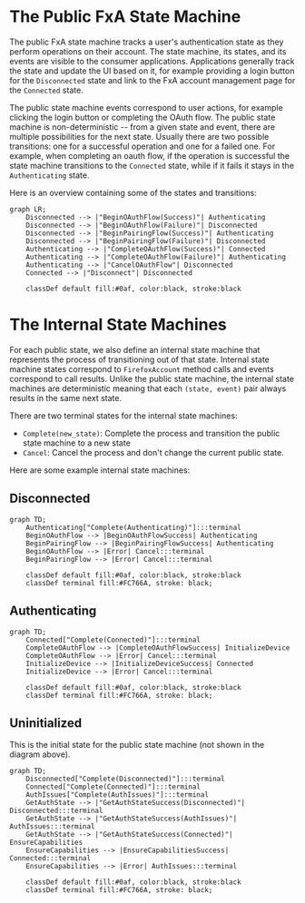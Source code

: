 # The Public FxA State Machine

The public FxA state machine tracks a user's authentication state as they perform operations on their account.
The state machine, its states, and its events are visible to the consumer applications.
Applications generally track the state and update the UI based on it, for example providing a login button for the `Disconnected` state and link to the FxA account management page for the `Connected` state.

The public state machine events correspond to user actions, for example clicking the login button or completing the OAuth flow.
The public state machine is non-deterministic -- from a given state and event, there are multiple possibilities for the next state.
Usually there are two possible transitions: one for a successful operation and one for a failed one.
For example, when completing an oauth flow, if the operation is successful the state machine transitions to the `Connected` state, while if it fails it stays in the `Authenticating` state.

Here is an overview containing some of the states and transitions:

```mermaid
graph LR;
    Disconnected --> |"BeginOAuthFlow(Success)"| Authenticating
    Disconnected --> |"BeginOAuthFlow(Failure)"| Disconnected
    Disconnected --> |"BeginPairingFlow(Success)"| Authenticating
    Disconnected --> |"BeginPairingFlow(Failure)"| Disconnected
    Authenticating --> |"CompleteOAuthFlow(Success)"| Connected
    Authenticating --> |"CompleteOAuthFlow(Failure)"| Authenticating
    Authenticating --> |"CancelOAuthFlow"| Disconnected
    Connected --> |"Disconnect"| Disconnected

    classDef default fill:#0af, color:black, stroke:black
```

# The Internal State Machines

For each public state, we also define an internal state machine that represents the process of transitioning out of that state.
Internal state machine states correspond to `FirefoxAccount` method calls and events correspond to call results.
Unlike the public state machine, the internal state machines are deterministic meaning that each `(state, event)` pair always results in the same next state.

There are two terminal states for the internal state machines:
  - `Complete(new_state)`: Complete the process and transition the public state machine to a new state
  - `Cancel`: Cancel the process and don't change the current public state.

Here are some example internal state machines:

## Disconnected

```mermaid
graph TD;
    Authenticating["Complete(Authenticating)"]:::terminal
    BeginOAuthFlow --> |BeginOAuthFlowSuccess| Authenticating
    BeginPairingFlow --> |BeginPairingFlowSuccess| Authenticating
    BeginOAuthFlow --> |Error| Cancel:::terminal
    BeginPairingFlow --> |Error| Cancel:::terminal

    classDef default fill:#0af, color:black, stroke:black
    classDef terminal fill:#FC766A, stroke: black;
```

## Authenticating

```mermaid
graph TD;
    Connected["Complete(Connected)"]:::terminal
    CompleteOAuthFlow --> |CompleteOAuthFlowSuccess| InitializeDevice
    CompleteOAuthFlow --> |Error| Cancel:::terminal
    InitializeDevice --> |InitializeDeviceSuccess| Connected
    InitializeDevice --> |Error| Cancel:::terminal

    classDef default fill:#0af, color:black, stroke:black
    classDef terminal fill:#FC766A, stroke: black;
```

## Uninitialized

This is the initial state for the public state machine (not shown in the diagram above).

```mermaid
graph TD;
    Disconnected["Complete(Disconnected)"]:::terminal
    Connected["Complete(Connected)"]:::terminal
    AuthIssues["Complete(AuthIssues)"]:::terminal
    GetAuthState --> |"GetAuthStateSuccess(Disconnected)"| Disconnected:::terminal
    GetAuthState --> |"GetAuthStateSuccess(AuthIssues)"| AuthIssues:::terminal
    GetAuthState --> |"GetAuthStateSuccess(Connected)"| EnsureCapabilities
    EnsureCapabilities --> |EnsureCapabilitiesSuccess| Connected:::terminal
    EnsureCapabilities --> |Error| AuthIssues:::terminal

    classDef default fill:#0af, color:black, stroke:black
    classDef terminal fill:#FC766A, stroke: black;
```
